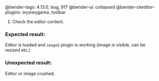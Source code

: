 @bender-tags: 4.13.0, bug, 917
@bender-ui: collapsed
@bender-ckeditor-plugins: wysiwygarea, toolbar

1. Check the editor content.

### Expected result:
Editor is loaded and `image2` plugin is working (image is visible, can be resized etc.)

### Unexpected result:
Editor or image crushed.
